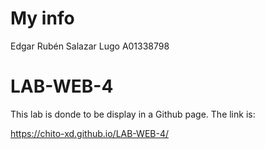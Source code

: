 # My info

Edgar Rubén Salazar Lugo A01338798

# LAB-WEB-4

This lab is donde to be display in a Github page. The link is: 

https://chito-xd.github.io/LAB-WEB-4/
